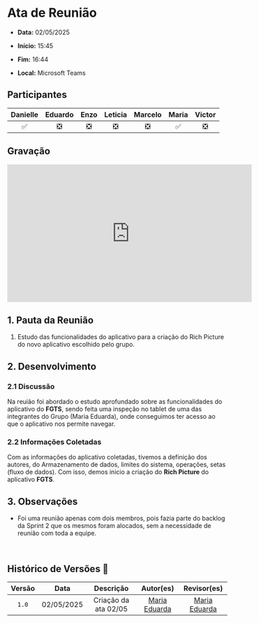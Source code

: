 # Ata de Reunião 

- **Data:** 02/05/2025

- **Início:** 15:45

- **Fim:** 16:44

- **Local:** Microsoft Teams

## Participantes

| Danielle | Eduardo | Enzo | Leticia | Marcelo | Maria | Victor |
| :-: | :-: | :-: | :-: | :-: | :-: | :-: |
| ✅ | ❎ | ❎ | ❎ | ❎ | ✅ | ❎ |

## Gravação

<p style="text-align: center">
<iframe width="560" height="315" src="https://www.youtube.com/embed/SQV-0J6bY6E?si=KJyQ98UVueb_5xyl" title="YouTube video player" frameborder="0" allow="accelerometer; autoplay; clipboard-write; encrypted-media; gyroscope; picture-in-picture; web-share" referrerpolicy="strict-origin-when-cross-origin" allowfullscreen></iframe>
</p>

## 1. Pauta da Reunião

1. Estudo das funcionalidades do aplicativo para a criação do Rich Picture do novo aplicativo escolhido pelo grupo.


## 2. Desenvolvimento

### 2.1 Discussão

Na reuião foi abordado o estudo aprofundado sobre as funcionalidades do aplicativo do **FGTS**, sendo feita uma inspeção no tablet de uma das integrantes do Grupo (Maria Eduarda), onde conseguimos ter acesso ao que o aplicativo nos permite navegar.

### 2.2 Informações Coletadas

Com as informações do aplicativo coletadas, tivemos a definição dos autores, do Armazenamento de dados, limites do sistema, operações, setas (fluxo de dados). Com isso, demos inicio a criação do **Rich Picture** do aplicativo **FGTS**.


## 3. Observações

- Foi uma reunião apenas com dois membros, pois fazia parte do backlog da Sprint 2 que os mesmos foram alocados, sem a necessidade de reunião com toda a equipe.

<br>

## Histórico de Versões 📅

| Versão | Data | Descrição | Autor(es) | Revisor(es) |
| :-: | :-: | :-: | :-: | :-: |
| `1.0`  | 02/05/2025 | Criação da ata 02/05 | [Maria Eduarda](https://github.com/dudaa28) | [Maria Eduarda](https://github.com/dudaa28) |

